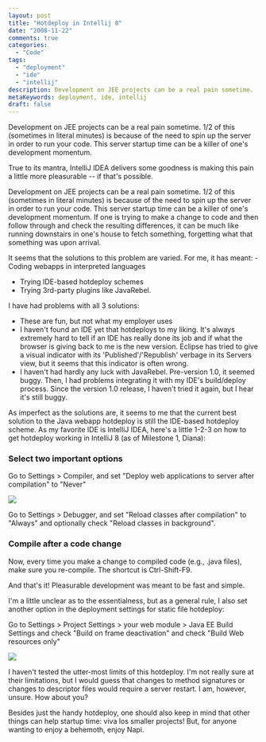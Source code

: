 ```yaml
---
layout: post
title: "Hotdeploy in Intellij 8"
date: "2008-11-22"
comments: true
categories:
  - "Code"
tags:
  - "deployment"
  - "ide"
  - "intellij"
description: Development on JEE projects can be a real pain sometime.  1/2 of this (sometimes in literal minutes) is because of the need to spin up the server in order t
metaKeywords: deployment, ide, intellij
draft: false
---
```


Development on JEE projects can be a real pain sometime.  1/2 of this (sometimes in literal minutes) is because of the need to spin up the server in order to run your code.  This server startup time can be a killer of one's development momentum. 

True to its mantra, IntelliJ IDEA delivers some goodness is making this pain a little more pleasurable -- if that's possible.

<!--more-->

Development on JEE projects can be a real pain sometime.  1/2 of this (sometimes in literal minutes) is because of the need to spin up the server in order to run your code.  This server startup time can be a killer of one's development momentum.  If one is trying to make a change to code and then follow through and check the resulting differences, it can be much like running downstairs in one's house to fetch something, forgetting what that something was upon arrival.

It seems that the solutions to this problem are varied.  For me, it has meant: - Coding webapps in interpreted languages
- Trying IDE-based hotdeploy schemes
- Trying 3rd-party plugins like JavaRebel.

I have had problems with all 3 solutions:
- These are fun, but not what my employer uses
- I haven't found an IDE yet that hotdeploys to my liking.  It's always extremely hard to tell if an IDE has really done its job and if what the browser is giving back to me is the new version. Eclipse has tried to give a visual indicator with its 'Published'/'Republish' verbage in its Servers view, but it seems that this indicator is often wrong.
- I haven't had hardly any luck with JavaRebel.  Pre-version 1.0, it seemed buggy.  Then, I had problems integrating it with my IDE's build/deploy process.  Since the version 1.0 release, I haven't tried it again, but I hear it's still buggy.

As imperfect as the solutions are, it seems to me that the current best solution to the Java webapp hotdeploy is still the IDE-based hotdeploy scheme.  As my favorite IDE is IntelliJ IDEA, here's a little 1-2-3 on how to get hotdeploy working in IntelliJ 8 (as of Milestone 1, Diana):

<h3>Select two important options</h3>

Go to Settings > Compiler, and set "Deploy web applications to server after compilation" to "Never"

<a href="https://picasaweb.google.com/lh/photo/qOoybG2F413C8IkbKljbug"><img src="https://lh5.ggpht.com/trent.jake/SNgOk1bJ1cI/AAAAAAAAENs/DTZhP4ZvYBk/s800/compileropt.png" /></a>

Go to Settings > Debugger, and set "Reload classes after compilation" to "Always" and optionally check "Reload classes in background".

<h3>Compile after a code change</h3>

Now, every time you make a change to compiled code (e.g., .java files), make sure you re-compile.  The shortcut is Ctrl-Shift-F9.

And that's it!  Pleasurable development was meant to be fast and simple.

I'm a little unclear as to the essentialness, but as a general rule, I also set another option in the deployment settings for static file hotdeploy:

Go to Settings > Project Settings > your web module > Java EE Build Settings and check "Build on frame deactivation" and check "Build Web resources only"

<a href="https://picasaweb.google.com/lh/photo/hsw-VeKzduwMGCANP4p5xg"><img src="https://lh4.ggpht.com/trent.jake/SNgSOwB4qyI/AAAAAAAAEOI/d07_gHC89nI/s400/projsettings.png" /></a>

I haven't tested the utter-most limits of this hotdeploy.  I'm not really sure at their limitations, but I would guess that changes to method signatures or changes to descriptor files would require a server restart.  I am, however, unsure.  How about you?

Besides just the handy hotdeploy, one should also keep in mind that other things can help startup time: viva los smaller projects!  But, for anyone wanting to enjoy a behemoth, enjoy Napi.

  
